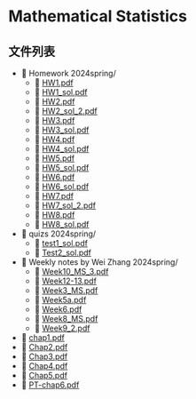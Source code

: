 # Mathematical Statistics

## 文件列表
- 📁 Homework 2024spring/
    - 📄 [HW1.pdf](https://github.com/FM-Course/bnbu-fm-course-sharing/blob/master/Mathematical%20Statistics/Homework%202024spring/HW1.pdf)
    - 📄 [HW1_sol.pdf](https://github.com/FM-Course/bnbu-fm-course-sharing/blob/master/Mathematical%20Statistics/Homework%202024spring/HW1_sol.pdf)
    - 📄 [HW2.pdf](https://github.com/FM-Course/bnbu-fm-course-sharing/blob/master/Mathematical%20Statistics/Homework%202024spring/HW2.pdf)
    - 📄 [HW2_sol_2.pdf](https://github.com/FM-Course/bnbu-fm-course-sharing/blob/master/Mathematical%20Statistics/Homework%202024spring/HW2_sol_2.pdf)
    - 📄 [HW3.pdf](https://github.com/FM-Course/bnbu-fm-course-sharing/blob/master/Mathematical%20Statistics/Homework%202024spring/HW3.pdf)
    - 📄 [HW3_sol.pdf](https://github.com/FM-Course/bnbu-fm-course-sharing/blob/master/Mathematical%20Statistics/Homework%202024spring/HW3_sol.pdf)
    - 📄 [HW4.pdf](https://github.com/FM-Course/bnbu-fm-course-sharing/blob/master/Mathematical%20Statistics/Homework%202024spring/HW4.pdf)
    - 📄 [HW4_sol.pdf](https://github.com/FM-Course/bnbu-fm-course-sharing/blob/master/Mathematical%20Statistics/Homework%202024spring/HW4_sol.pdf)
    - 📄 [HW5.pdf](https://github.com/FM-Course/bnbu-fm-course-sharing/blob/master/Mathematical%20Statistics/Homework%202024spring/HW5.pdf)
    - 📄 [HW5_sol.pdf](https://github.com/FM-Course/bnbu-fm-course-sharing/blob/master/Mathematical%20Statistics/Homework%202024spring/HW5_sol.pdf)
    - 📄 [HW6.pdf](https://github.com/FM-Course/bnbu-fm-course-sharing/blob/master/Mathematical%20Statistics/Homework%202024spring/HW6.pdf)
    - 📄 [HW6_sol.pdf](https://github.com/FM-Course/bnbu-fm-course-sharing/blob/master/Mathematical%20Statistics/Homework%202024spring/HW6_sol.pdf)
    - 📄 [HW7.pdf](https://github.com/FM-Course/bnbu-fm-course-sharing/blob/master/Mathematical%20Statistics/Homework%202024spring/HW7.pdf)
    - 📄 [HW7_sol_2.pdf](https://github.com/FM-Course/bnbu-fm-course-sharing/blob/master/Mathematical%20Statistics/Homework%202024spring/HW7_sol_2.pdf)
    - 📄 [HW8.pdf](https://github.com/FM-Course/bnbu-fm-course-sharing/blob/master/Mathematical%20Statistics/Homework%202024spring/HW8.pdf)
    - 📄 [HW8_sol.pdf](https://github.com/FM-Course/bnbu-fm-course-sharing/blob/master/Mathematical%20Statistics/Homework%202024spring/HW8_sol.pdf)
- 📁 quizs 2024spring/
    - 📄 [test1_sol.pdf](https://github.com/FM-Course/bnbu-fm-course-sharing/blob/master/Mathematical%20Statistics/quizs%202024spring/test1_sol.pdf)
    - 📄 [Test2_sol.pdf](https://github.com/FM-Course/bnbu-fm-course-sharing/blob/master/Mathematical%20Statistics/quizs%202024spring/Test2_sol.pdf)
- 📁 Weekly notes by Wei Zhang 2024spring/
    - 📄 [Week10_MS_3.pdf](https://github.com/FM-Course/bnbu-fm-course-sharing/blob/master/Mathematical%20Statistics/Weekly%20notes%20by%20Wei%20Zhang%202024spring/Week10_MS_3.pdf)
    - 📄 [Week12-13.pdf](https://github.com/FM-Course/bnbu-fm-course-sharing/blob/master/Mathematical%20Statistics/Weekly%20notes%20by%20Wei%20Zhang%202024spring/Week12-13.pdf)
    - 📄 [Week3_MS.pdf](https://github.com/FM-Course/bnbu-fm-course-sharing/blob/master/Mathematical%20Statistics/Weekly%20notes%20by%20Wei%20Zhang%202024spring/Week3_MS.pdf)
    - 📄 [Week5a.pdf](https://github.com/FM-Course/bnbu-fm-course-sharing/blob/master/Mathematical%20Statistics/Weekly%20notes%20by%20Wei%20Zhang%202024spring/Week5a.pdf)
    - 📄 [Week6.pdf](https://github.com/FM-Course/bnbu-fm-course-sharing/blob/master/Mathematical%20Statistics/Weekly%20notes%20by%20Wei%20Zhang%202024spring/Week6.pdf)
    - 📄 [Week8_MS.pdf](https://github.com/FM-Course/bnbu-fm-course-sharing/blob/master/Mathematical%20Statistics/Weekly%20notes%20by%20Wei%20Zhang%202024spring/Week8_MS.pdf)
    - 📄 [Week9_2.pdf](https://github.com/FM-Course/bnbu-fm-course-sharing/blob/master/Mathematical%20Statistics/Weekly%20notes%20by%20Wei%20Zhang%202024spring/Week9_2.pdf)
- 📄 [chap1.pdf](https://github.com/FM-Course/bnbu-fm-course-sharing/blob/master/Mathematical%20Statistics/chap1.pdf)
- 📄 [Chap2.pdf](https://github.com/FM-Course/bnbu-fm-course-sharing/blob/master/Mathematical%20Statistics/Chap2.pdf)
- 📄 [Chap3.pdf](https://github.com/FM-Course/bnbu-fm-course-sharing/blob/master/Mathematical%20Statistics/Chap3.pdf)
- 📄 [Chap4.pdf](https://github.com/FM-Course/bnbu-fm-course-sharing/blob/master/Mathematical%20Statistics/Chap4.pdf)
- 📄 [Chap5.pdf](https://github.com/FM-Course/bnbu-fm-course-sharing/blob/master/Mathematical%20Statistics/Chap5.pdf)
- 📄 [PT-chap6.pdf](https://github.com/FM-Course/bnbu-fm-course-sharing/blob/master/Mathematical%20Statistics/PT-chap6.pdf)
